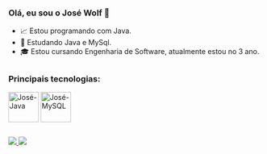 ### Olá, eu sou o José Wolf 👋

- 📈 Estou programando com Java.
- 📘 Estudando Java e MySql.
- 🎓 Estou cursando Engenharia de Software, atualmente estou no 3 ano.

##

### Principais tecnologias:
<div>
  <img align = "center" alt = "José-Java" width = "60" heigth = "50" src="https://cdn.jsdelivr.net/gh/devicons/devicon/icons/java/java-original-wordmark.svg" />
  <img align = "center" alt = "José-MySQL" width = "60" heigth = "50" src="https://cdn.jsdelivr.net/gh/devicons/devicon/icons/mysql/mysql-original-wordmark.svg" />
</div>

## 

<div>
  <a href="mailto:josewolf401@gmail.com" target="_blank">
    <img src="https://img.shields.io/badge/Gmail-D14836?style=for-the-badge&logo=gmail&logoColor=white" target="_blank">
  </a>
    <a href="https://www.linkedin.com/in/jos%C3%A9wolf/" target="_blank">
      <img src="https://img.shields.io/badge/-LinkedIn-%230077B5?style=for-the-badge&logo=linkedin&logoColor=white" target="_blank">
    </a>

</div>
